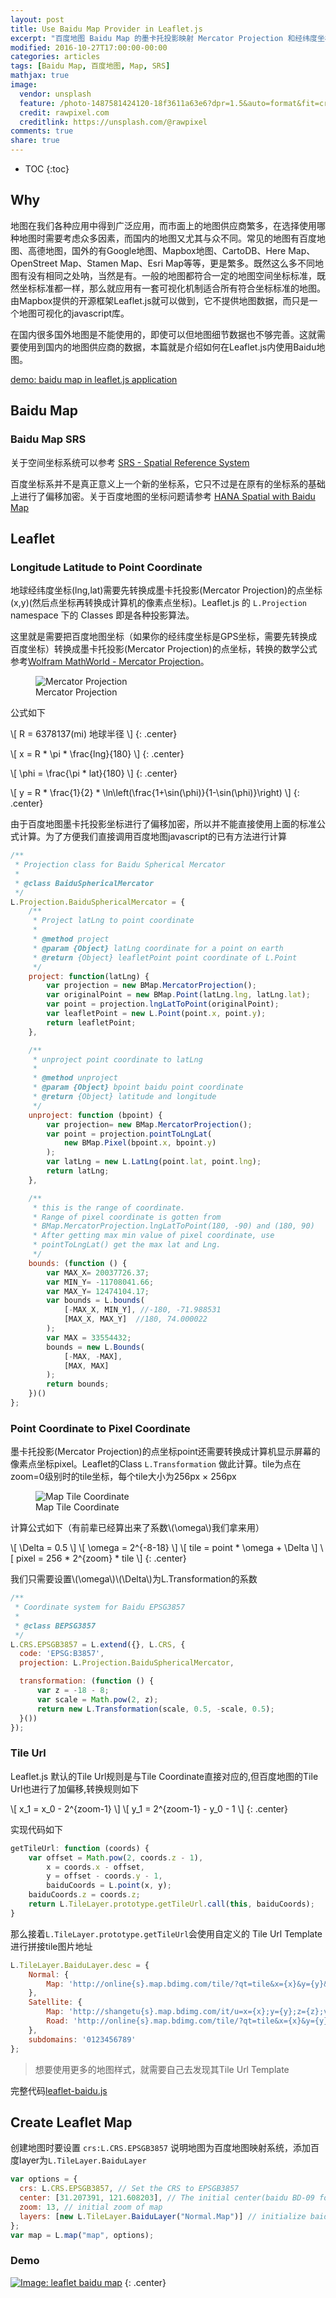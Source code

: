 ```yaml
---
layout: post
title: Use Baidu Map Provider in Leaflet.js
excerpt: "百度地图 Baidu Map 的墨卡托投影映射 Mercator Projection 和经纬度坐标与 Tile Url 都有加偏移，本文介绍如何继承和修改 Leaflet.js 原有 Class 使之适应百度地图的算法，将百度地图展示于 Leaflet.js 框架上"
modified: 2016-10-27T17:00:00-00:00
categories: articles
tags: [Baidu Map, 百度地图, Map, SRS]
mathjax: true
image:
  vendor: unsplash
  feature: /photo-1487581424120-18f3611a63e6?dpr=1.5&auto=format&fit=crop&w=1500&h=1033&q=80&cs=tinysrgb&crop=
  credit: rawpixel.com
  creditlink: https://unsplash.com/@rawpixel
comments: true
share: true
---
```


* TOC
{:toc}

## Why

地图在我们各种应用中得到广泛应用，而市面上的地图供应商繁多，在选择使用哪种地图时需要考虑众多因素，而国内的地图又尤其与众不同。常见的地图有百度地图、高德地图，国外的有Google地图、Mapbox地图、CartoDB、Here Map、OpenStreet Map、Stamen Map、Esri Map等等，更是繁多。既然这么多不同地图有没有相同之处呐，当然是有。一般的地图都符合一定的地图空间坐标标准，既然坐标标准都一样，那么就应用有一套可视化机制适合所有符合坐标标准的地图。
由Mapbox提供的开源框架Leaflet.js就可以做到，它不提供地图数据，而只是一个地图可视化的javascript库。

在国内很多国外地图是不能使用的，即使可以但地图细节数据也不够完善。这就需要使用到国内的地图供应商的数据，本篇就是介绍如何在Leaflet.js内使用Baidu地图。

[demo: baidu map in leaflet.js application][3]

## Baidu Map

### Baidu Map SRS

关于空间坐标系统可以参考 [SRS - Spatial Reference System][1]

百度坐标系并不是真正意义上一个新的坐标系，它只不过是在原有的坐标系的基础上进行了偏移加密。关于百度地图的坐标问题请参考 [HANA Spatial with Baidu Map][2]

## Leaflet

### Longitude Latitude to Point Coordinate

地球经纬度坐标(lng,lat)需要先转换成墨卡托投影(Mercator Projection)的点坐标(x,y)(然后点坐标再转换成计算机的像素点坐标)。Leaflet.js 的 `L.Projection` namespace 下的 Classes 即是各种投影算法。

这里就是需要把百度地图坐标（如果你的经纬度坐标是GPS坐标，需要先转换成百度坐标）转换成墨卡托投影(Mercator Projection)的点坐标，转换的数学公式参考[Wolfram MathWorld - Mercator Projection][4]。

<figure class="center">
  <img src="/images/web/map/Cylindrical_Projection_basics2.svg" alt="Mercator Projection">
  <figcaption>Mercator Projection</figcaption>
</figure>

公式如下

\\[ R = 6378137(mi)  地球半径 \\]
{: .center}

\\[ x = R * \pi * \frac{lng}{180} \\]
{: .center}

\\[ \phi = \frac{\pi * lat}{180} \\]
{: .center}

\\[ y = R * \frac{1}{2} * \ln\left(\frac{1+\sin(\phi)}{1-\sin(\phi)}\right) \\]
{: .center}

由于百度地图墨卡托投影坐标进行了偏移加密，所以并不能直接使用上面的标准公式计算。为了方便我们直接调用百度地图javascript的已有方法进行计算

```javascript
/**
 * Projection class for Baidu Spherical Mercator
 *
 * @class BaiduSphericalMercator
 */
L.Projection.BaiduSphericalMercator = {
    /**
     * Project latLng to point coordinate
     *
     * @method project
     * @param {Object} latLng coordinate for a point on earth
     * @return {Object} leafletPoint point coordinate of L.Point
     */
    project: function(latLng) {
        var projection = new BMap.MercatorProjection();
        var originalPoint = new BMap.Point(latLng.lng, latLng.lat);
        var point = projection.lngLatToPoint(originalPoint);
        var leafletPoint = new L.Point(point.x, point.y);
        return leafletPoint;
    },

    /**
     * unproject point coordinate to latLng
     *
     * @method unproject
     * @param {Object} bpoint baidu point coordinate
     * @return {Object} latitude and longitude
     */
    unproject: function (bpoint) {
        var projection= new BMap.MercatorProjection();
        var point = projection.pointToLngLat(
            new BMap.Pixel(bpoint.x, bpoint.y)
        );
        var latLng = new L.LatLng(point.lat, point.lng);
        return latLng;
    },

    /**
     * this is the range of coordinate.
     * Range of pixel coordinate is gotten from
     * BMap.MercatorProjection.lngLatToPoint(180, -90) and (180, 90)
     * After getting max min value of pixel coordinate, use
     * pointToLngLat() get the max lat and Lng.
     */
    bounds: (function () {
        var MAX_X= 20037726.37;
        var MIN_Y= -11708041.66;
        var MAX_Y= 12474104.17;
        var bounds = L.bounds(
            [-MAX_X, MIN_Y], //-180, -71.988531
            [MAX_X, MAX_Y]  //180, 74.000022
        );
        var MAX = 33554432;
        bounds = new L.Bounds(
            [-MAX, -MAX],
            [MAX, MAX]
        );
        return bounds;
    })()
};
```

### Point Coordinate to Pixel Coordinate

墨卡托投影(Mercator Projection)的点坐标point还需要转换成计算机显示屏幕的像素点坐标pixel。Leaflet的Class `L.Transformation` 做此计算。tile为点在zoom=0级别时的tile坐标，每个tile大小为256px × 256px

<figure class="center">
  <img src="/images/web/map/map-tiles.png" alt="Map Tile Coordinate">
  <figcaption>Map Tile Coordinate</figcaption>
</figure>

计算公式如下（有前辈已经算出来了系数\\(\omega\\)我们拿来用）

\\[ \Delta = 0.5 \\]
\\[ \omega = 2^{-8-18} \\]
\\[ tile = point * \omega + \Delta \\]
\\[ pixel = 256 * 2^{zoom} * tile \\]
{: .center}

我们只需要设置\\(\omega\\)\\(\Delta\\)为L.Transformation的系数

```javascript
/**
 * Coordinate system for Baidu EPSG3857
 *
 * @class BEPSG3857
 */
L.CRS.EPSGB3857 = L.extend({}, L.CRS, {
  code: 'EPSG:B3857',
  projection: L.Projection.BaiduSphericalMercator,

  transformation: (function () {
      var z = -18 - 8;
      var scale = Math.pow(2, z);
      return new L.Transformation(scale, 0.5, -scale, 0.5);
  }())
});
```

### Tile Url

Leaflet.js 默认的Tile Url规则是与Tile Coordinate直接对应的,但百度地图的Tile Url也进行了加偏移,转换规则如下

\\[ x_1 = x_0 - 2^{zoom-1} \\]
\\[ y_1 = 2^{zoom-1} - y_0 - 1 \\]
{: .center}

实现代码如下

```javascript
getTileUrl: function (coords) {
    var offset = Math.pow(2, coords.z - 1),
        x = coords.x - offset,
        y = offset - coords.y - 1,
        baiduCoords = L.point(x, y);
    baiduCoords.z = coords.z;
    return L.TileLayer.prototype.getTileUrl.call(this, baiduCoords);
}
```

那么接着`L.TileLayer.prototype.getTileUrl`会使用自定义的 Tile Url Template 进行拼接tile图片地址

```javascript
L.TileLayer.BaiduLayer.desc = {
    Normal: {
        Map: 'http://online{s}.map.bdimg.com/tile/?qt=tile&x={x}&y={y}&z={z}&styles=pl'
    },
    Satellite: {
        Map: 'http://shangetu{s}.map.bdimg.com/it/u=x={x};y={y};z={z};v=009;type=sate&fm=46',
        Road: 'http://online{s}.map.bdimg.com/tile/?qt=tile&x={x}&y={y}&z={z}&styles=sl'
    },
    subdomains: '0123456789'
};
```

> 想要使用更多的地图样式，就需要自己去发现其Tile Url Template

完整代码[leaflet-baidu.js][5]

## Create Leaflet Map

创建地图时要设置 `crs:L.CRS.EPSGB3857` 说明地图为百度地图映射系统，添加百度layer为`L.TileLayer.BaiduLayer`

```javascript
var options = {
  crs: L.CRS.EPSGB3857, // Set the CRS to EPSGB3857
  center: [31.207391, 121.608203], // The initial center(baidu BD-09 format) of map
  zoom: 13, // initial zoom of map
  layers: [new L.TileLayer.BaiduLayer("Normal.Map")] // initialize baidu map layer
};
var map = L.map("map", options);
```

### Demo

[![Image: leaflet baidu map][7]][6]
{: .center}


[1]:/articles/hana-spatial-in-action/#srs---spatial-reference-system
[2]:/articles/hana-spatial-with-baidu-map/#section-1
[3]:http://labs.tiven.wang/map/leaflet-baidu/
[4]:http://mathworld.wolfram.com/MercatorProjection.html
[5]:http://labs.tiven.wang/map/leaflet-baidu/leaflet-baidu.js
[6]:http://labs.tiven.wang/map/leaflet-baidu/
[7]:http://labs.tiven.wang/map/images/thumbs/leaflet-baidu.jpg
